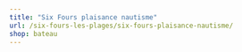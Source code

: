 ```yaml
---
title: "Six Fours plaisance nautisme"
url: /six-fours-les-plages/six-fours-plaisance-nautisme/
shop: bateau
---
```

